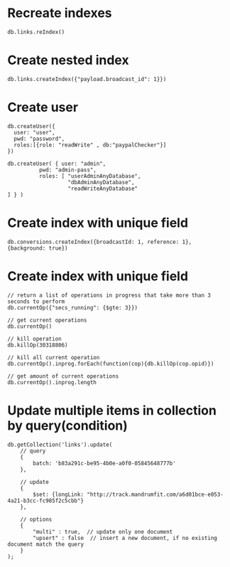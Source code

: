 [tags]: <> (db, mongo, index)
# Recreate indexes
```
db.links.reIndex()
```
[tags-end]: <>

[tags]: <> (db, mongo, index)
# Create nested index
```
db.links.createIndex({"payload.broadcast_id": 1}})
```
[tags-end]: <>


[tags]: <> (db, mongo, user)
# Create user
```
db.createUser({
  user: "user",
  pwd: "password",
  roles:[{role: "readWrite" , db:"paypalChecker"}]
})
```
```
db.createUser( { user: "admin",
          pwd: "admin-pass",
          roles: [ "userAdminAnyDatabase",
                   "dbAdminAnyDatabase",
                   "readWriteAnyDatabase"
] } )
```
[tags-end]: <>

[tags]: <> (db, mongo, index)

# Create index with unique field
```
db.conversions.createIndex({broadcastId: 1, reference: 1}, {background: true})
```
[tags-end]: <>

[tags]: <> (db, mongo, performance)

# Create index with unique field
```
// return a list of operations in progress that take more than 3 seconds to perform
db.currentOp({"secs_running": {$gte: 3}})

// get current operations
db.currentOp()

// kill operation
db.killOp(30318806)

// kill all current operation 
db.currentOp().inprog.forEach(function(cop){db.killOp(cop.opid)})

// get amount of current operations 
db.currentOp().inprog.length
```
[tags-end]: <>

[tags]: <> (mongo, update)
# Update multiple items in collection by query(condition)
```
db.getCollection('links').update(
    // query 
    {
        batch: 'b83a291c-be95-4b0e-a0f0-05845648777b'
    },
    
    // update 
    {
        $set: {longLink: "http://track.mandrumfit.com/a6d01bce-e053-4a21-b3cc-fc985f2c5cbb"}
    },
    
    // options 
    {
        "multi" : true,  // update only one document 
        "upsert" : false  // insert a new document, if no existing document match the query 
    }
);
```
[tags-end]: <>

